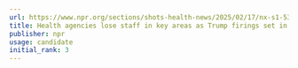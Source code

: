 ```yaml
---
url: https://www.npr.org/sections/shots-health-news/2025/02/17/nx-s1-5300052/federal-employees-layoffs-cdc-nih-fda
title: Health agencies lose staff in key areas as Trump firings set in
publisher: npr
usage: candidate
initial_rank: 3
---
```

